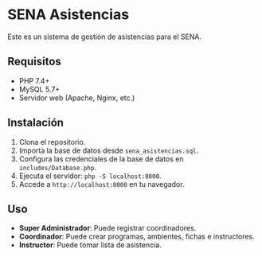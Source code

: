 # SENA Asistencias

Este es un sistema de gestión de asistencias para el SENA.

## Requisitos
- PHP 7.4+
- MySQL 5.7+
- Servidor web (Apache, Nginx, etc.)

## Instalación
1. Clona el repositorio.
2. Importa la base de datos desde `sena_asistencias.sql`.
3. Configura las credenciales de la base de datos en `includes/Database.php`.
4. Ejecuta el servidor: `php -S localhost:8000`.
5. Accede a `http://localhost:8000` en tu navegador.

## Uso
- **Super Administrador**: Puede registrar coordinadores.
- **Coordinador**: Puede crear programas, ambientes, fichas e instructores.
- **Instructor**: Puede tomar lista de asistencia.
